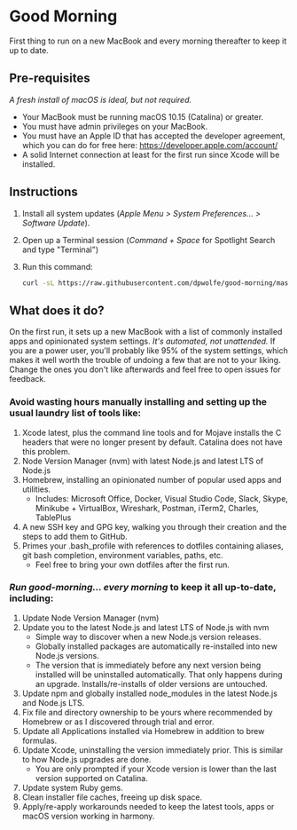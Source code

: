 # Good Morning

First thing to run on a new MacBook and every morning thereafter to keep it up to date.

## Pre-requisites

_A fresh install of macOS is ideal, but not required._

- Your MacBook must be running macOS 10.15 (Catalina) or greater.
- You must have admin privileges on your MacBook.
- You must have an Apple ID that has accepted the developer agreement, which you can do
   for free here: <https://developer.apple.com/account/>
- A solid Internet connection at least for the first run since Xcode will be installed.

## Instructions

1. Install all system updates (_Apple Menu > System Preferences... > Software Update_).
2. Open up a Terminal session (_Command + Space_ for Spotlight Search and type "Terminal")
3. Run this command:

   ```sh
   curl -sL https://raw.githubusercontent.com/dpwolfe/good-morning/master/good-morning.sh | bash
   ```

## What does it do?

On the first run, it sets up a new MacBook with a list of commonly installed apps and
opinionated system settings. _It's automated, not unattended._ If you are a power user,
you'll probably like 95% of the system settings, which makes it well worth the trouble
of undoing a few that are not to your liking. Change the ones you don't like afterwards
and feel free to open issues for feedback.

### Avoid wasting hours manually installing and setting up the usual laundry list of tools like:

1. Xcode latest, plus the command line tools and for Mojave installs the C headers
   that were no longer present by default. Catalina does not have this problem.
2. Node Version Manager (nvm) with latest Node.js and latest LTS of Node.js
3. Homebrew, installing an opinionated number of popular used apps and utilities.
   - Includes: Microsoft Office, Docker, Visual Studio Code, Slack, Skype, Minikube + VirtualBox,
     Wireshark, Postman, iTerm2, Charles, TablePlus
4. A new SSH key and GPG key, walking you through their creation and the steps to add
   them to GitHub.
5. Primes your .bash_profile with references to dotfiles containing aliases, git bash completion,
   environment variables, paths, etc.
   - Feel free to bring your own dotfiles after the first run.

### _Run good-morning... every morning_ to keep it all up-to-date, including:

1. Update Node Version Manager (nvm)
2. Update you to the latest Node.js and latest LTS of Node.js with nvm
   - Simple way to discover when a new Node.js version releases.
   - Globally installed packages are automatically re-installed into new Node.js versions.
   - The version that is immediately before any next version being installed will be uninstalled automatically.
     That only happens during an upgrade. Installs/re-installs of older versions are untouched.
3. Update npm and globally installed node_modules in the latest Node.js and Node.js LTS.
4. Fix file and directory ownership to be yours where recommended by Homebrew or as I discovered through trial and error.
5. Update all Applications installed via Homebrew in addition to brew formulas.
6. Update Xcode, uninstalling the version immediately prior. This is similar to how Node.js upgrades are done.
   - You are only prompted if your Xcode version is lower than the last version supported on Catalina.
7. Update system Ruby gems.
8. Clean installer file caches, freeing up disk space.
9. Apply/re-apply workarounds needed to keep the latest tools, apps or macOS version working in harmony.
